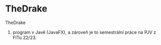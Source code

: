 # TheDrake
TheDrake
1. program v Javě (JavaFX), a zároveň je to semestrální práce na PJV z FITu 22/23.
